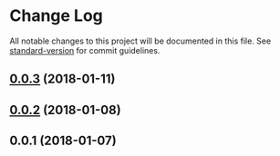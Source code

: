 # Change Log

All notable changes to this project will be documented in this file. See [standard-version](https://github.com/conventional-changelog/standard-version) for commit guidelines.

<a name="0.0.3"></a>
## [0.0.3](https://github.com/storyblok/storyblok-nuxt/compare/v0.0.2...v0.0.3) (2018-01-11)



<a name="0.0.2"></a>
## [0.0.2](https://github.com/storyblok/storyblok-nuxt/compare/v0.0.1...v0.0.2) (2018-01-08)



<a name="0.0.1"></a>
## 0.0.1 (2018-01-07)
